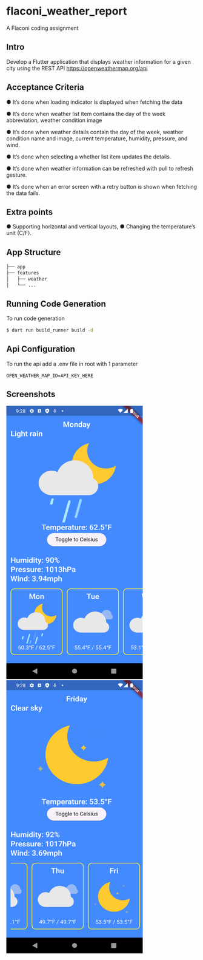 # flaconi_weather_report

A Flaconi coding assignment

## Intro

Develop a Flutter application that displays weather information for a given city using 
the REST API https://openweathermap.org/api


## Acceptance Criteria

● It’s done when loading indicator is displayed when fetching the data

● It’s done when weather list item contains the day of the week abbreviation, weather condition 
image

● It’s done when weather details contain the day of the week, weather condition name and image, 
current temperature, humidity, pressure, and wind.

● It’s done when selecting a whether list item updates the details.

● It’s done when weather information can be refreshed with pull to refresh gesture.

● It’s done when an error screen with a retry button is shown when fetching the data fails. 

## Extra points

● Supporting horizontal and vertical layouts, 
● Changing the temperature’s unit (C/F).

## App Structure

```
├── app
├── features
│   ├── weather
│   └── ...
```

## Running Code Generation

To run code generation

```sh
$ dart run build_runner build -d
```

## Api Configuration
To run the api add a .env file in root with 1 parameter
```
OPEN_WEATHER_MAP_ID=API_KEY_HERE
```

## Screenshots 

<img src="assets/screenshots/Screenshot_1.png" alt="Screenshot1" width="360" height="720">
<img src="assets/screenshots/Screenshot_2.png" alt="Screenshot2" width="360" height="720">